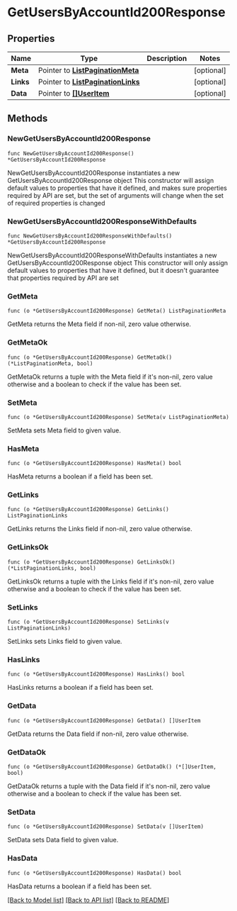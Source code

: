# GetUsersByAccountId200Response

## Properties

Name | Type | Description | Notes
------------ | ------------- | ------------- | -------------
**Meta** | Pointer to [**ListPaginationMeta**](ListPaginationMeta.md) |  | [optional] 
**Links** | Pointer to [**ListPaginationLinks**](ListPaginationLinks.md) |  | [optional] 
**Data** | Pointer to [**[]UserItem**](UserItem.md) |  | [optional] 

## Methods

### NewGetUsersByAccountId200Response

`func NewGetUsersByAccountId200Response() *GetUsersByAccountId200Response`

NewGetUsersByAccountId200Response instantiates a new GetUsersByAccountId200Response object
This constructor will assign default values to properties that have it defined,
and makes sure properties required by API are set, but the set of arguments
will change when the set of required properties is changed

### NewGetUsersByAccountId200ResponseWithDefaults

`func NewGetUsersByAccountId200ResponseWithDefaults() *GetUsersByAccountId200Response`

NewGetUsersByAccountId200ResponseWithDefaults instantiates a new GetUsersByAccountId200Response object
This constructor will only assign default values to properties that have it defined,
but it doesn't guarantee that properties required by API are set

### GetMeta

`func (o *GetUsersByAccountId200Response) GetMeta() ListPaginationMeta`

GetMeta returns the Meta field if non-nil, zero value otherwise.

### GetMetaOk

`func (o *GetUsersByAccountId200Response) GetMetaOk() (*ListPaginationMeta, bool)`

GetMetaOk returns a tuple with the Meta field if it's non-nil, zero value otherwise
and a boolean to check if the value has been set.

### SetMeta

`func (o *GetUsersByAccountId200Response) SetMeta(v ListPaginationMeta)`

SetMeta sets Meta field to given value.

### HasMeta

`func (o *GetUsersByAccountId200Response) HasMeta() bool`

HasMeta returns a boolean if a field has been set.

### GetLinks

`func (o *GetUsersByAccountId200Response) GetLinks() ListPaginationLinks`

GetLinks returns the Links field if non-nil, zero value otherwise.

### GetLinksOk

`func (o *GetUsersByAccountId200Response) GetLinksOk() (*ListPaginationLinks, bool)`

GetLinksOk returns a tuple with the Links field if it's non-nil, zero value otherwise
and a boolean to check if the value has been set.

### SetLinks

`func (o *GetUsersByAccountId200Response) SetLinks(v ListPaginationLinks)`

SetLinks sets Links field to given value.

### HasLinks

`func (o *GetUsersByAccountId200Response) HasLinks() bool`

HasLinks returns a boolean if a field has been set.

### GetData

`func (o *GetUsersByAccountId200Response) GetData() []UserItem`

GetData returns the Data field if non-nil, zero value otherwise.

### GetDataOk

`func (o *GetUsersByAccountId200Response) GetDataOk() (*[]UserItem, bool)`

GetDataOk returns a tuple with the Data field if it's non-nil, zero value otherwise
and a boolean to check if the value has been set.

### SetData

`func (o *GetUsersByAccountId200Response) SetData(v []UserItem)`

SetData sets Data field to given value.

### HasData

`func (o *GetUsersByAccountId200Response) HasData() bool`

HasData returns a boolean if a field has been set.


[[Back to Model list]](../README.md#documentation-for-models) [[Back to API list]](../README.md#documentation-for-api-endpoints) [[Back to README]](../README.md)


